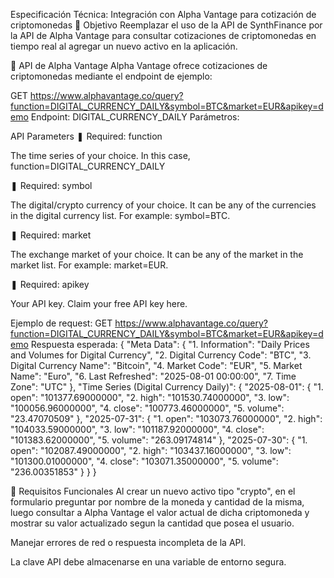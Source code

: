 Especificación Técnica: Integración con Alpha Vantage para cotización de criptomonedas
🎯 Objetivo
Reemplazar el uso de la API de SynthFinance por la API de Alpha Vantage para consultar cotizaciones de criptomonedas en tiempo real al agregar un nuevo activo en la aplicación.

🔗 API de Alpha Vantage
Alpha Vantage ofrece cotizaciones de criptomonedas mediante el endpoint de ejemplo:

GET https://www.alphavantage.co/query?function=DIGITAL_CURRENCY_DAILY&symbol=BTC&market=EUR&apikey=demo
Endpoint: DIGITAL_CURRENCY_DAILY
Parámetros:

API Parameters
❚ Required: function

The time series of your choice. In this case, function=DIGITAL_CURRENCY_DAILY

❚ Required: symbol

The digital/crypto currency of your choice. It can be any of the currencies in the digital currency list. For example: symbol=BTC.

❚ Required: market

The exchange market of your choice. It can be any of the market in the market list. For example: market=EUR.

❚ Required: apikey

Your API key. Claim your free API key here.

Ejemplo de request:
GET https://www.alphavantage.co/query?function=DIGITAL_CURRENCY_DAILY&symbol=BTC&market=EUR&apikey=demo
Respuesta esperada:
    {
  "Meta Data": {
    "1. Information": "Daily Prices and Volumes for Digital Currency",
    "2. Digital Currency Code": "BTC",
    "3. Digital Currency Name": "Bitcoin",
    "4. Market Code": "EUR",
    "5. Market Name": "Euro",
    "6. Last Refreshed": "2025-08-01 00:00:00",
    "7. Time Zone": "UTC"
  },
  "Time Series (Digital Currency Daily)": {
    "2025-08-01": {
      "1. open": "101377.69000000",
      "2. high": "101530.74000000",
      "3. low": "100056.96000000",
      "4. close": "100773.46000000",
      "5. volume": "23.47070509"
    },
    "2025-07-31": {
      "1. open": "103073.76000000",
      "2. high": "104033.59000000",
      "3. low": "101187.92000000",
      "4. close": "101383.62000000",
      "5. volume": "263.09174814"
    },
    "2025-07-30": {
      "1. open": "102087.49000000",
      "2. high": "103437.16000000",
      "3. low": "101300.01000000",
      "4. close": "103071.35000000",
      "5. volume": "236.00351853"
    }
  }
    }

🧱 Requisitos Funcionales
Al crear un nuevo activo tipo "crypto", en el formulario preguntar por nombre de la moneda y cantidad de la misma, luego consultar a Alpha Vantage el valor actual de dicha criptomoneda y mostrar su valor actualizado segun la cantidad que posea el usuario.

Manejar errores de red o respuesta incompleta de la API.

La clave API debe almacenarse en una variable de entorno segura.

